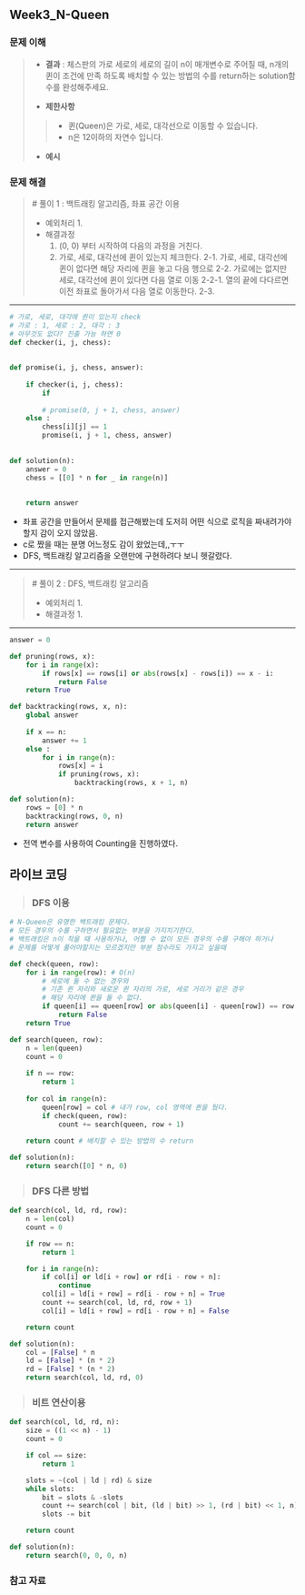## Week3_N-Queen



### 문제 이해

> - **결과**
>   : 체스판의 가로 세로의 세로의 길이 n이 매개변수로 주어질 때, n개의 퀸이 조건에 만족 하도록 배치할 수 있는 방법의 수를 return하는 solution함수를 완성해주세요.
>
> - **제한사항**
>   
> > - 퀸(Queen)은 가로, 세로, 대각선으로 이동할 수 있습니다.
> > - n은 12이하의 자연수 입니다.
>
> - **예시**
>
>   
> 



### 문제 해결

> \# 풀이 1 : 백트래킹 알고리즘, 좌표 공간 이용
>
> - 예외처리
>   1. 
> - 해결과정
>   1. (0, 0) 부터 시작하여 다음의 과정을 거친다.
>   2. 가로, 세로, 대각선에 퀸이 있는지 체크한다.
>      2-1. 가로, 세로, 대각선에 퀸이 없다면 해당 자리에 퀸을 놓고 다음 행으로
>      2-2. 가로에는 없지만 세로, 대각선에 퀸이 있다면 다음 열로 이동
>        2-2-1. 열의 끝에 다다르면 이전 좌표로 돌아가서 다음 열로 이동한다.
>      2-3. 

---

```python
# 가로, 세로, 대각에 퀸이 있는지 check
# 가로 : 1, 세로 : 2, 대각 : 3
# 아무것도 없다? 진출 가능 하면 0
def checker(i, j, chess):
    
    
def promise(i, j, chess, answer):
    
    if checker(i, j, chess):
        if 
        
        # promise(0, j + 1, chess, answer)
    else :
        chess[i][j] == 1
        promise(i, j + 1, chess, answer)
            
    
def solution(n):
    answer = 0
    chess = [[0] * n for _ in range(n)]
    
    
    return answer
```

- 좌표 공간을 만들어서 문제를 접근해봤는데 도저히 어떤 식으로 로직을 짜내려가야할지 감이 오지 않았음.
- c로 짰을 때는 분명 어느정도 감이 왔었는데,,ㅜㅜ
- DFS, 백트래킹 알고리즘을 오랜만에 구현하려다 보니 헷갈렸다.

---

> \# 풀이 2 :  DFS, 백트래킹 알고리즘
>
> - 예외처리
>   1. 
> - 해결과정
>   1. 

---

```python
answer = 0

def pruning(rows, x):
    for i in range(x):
        if rows[x] == rows[i] or abs(rows[x] - rows[i]) == x - i:
            return False
    return True

def backtracking(rows, x, n):
    global answer
    
    if x == n:
        answer += 1
    else :
        for i in range(n):
            rows[x] = i
            if pruning(rows, x):
                backtracking(rows, x + 1, n)

def solution(n):
    rows = [0] * n
    backtracking(rows, 0, n)
    return answer
```

- 전역 변수를 사용하여 Counting을 진행하였다.



## 라이브 코딩

> ### DFS 이용

```python
# N-Queen은 유명한 백트래킹 문제다.
# 모든 경우의 수를 구하면서 필요없는 부분을 가지치기한다.
# 백트래킹은 n이 작을 때 사용하거나, 어쩔 수 없이 모든 경우의 수를 구해야 하거나
# 문제를 어떻게 풀어야할지는 모르겠지만 부분 점수라도 가지고 싶을때

def check(queen, row):
    for i in range(row): # O(n)
        # 세로에 둘 수 없는 경우와
        # 기존 퀸 자리와 새로운 퀸 자리의 가로, 세로 거리가 같은 경우
        # 해당 자리에 퀸을 둘 수 없다.
        if queen[i] == queen[row] or abs(queen[i] - queen[row]) == row - i:
            return False
    return True

def search(queen, row):
    n = len(queen)
    count = 0
    
    if n == row:
        return 1
    
    for col in range(n):
        queen[row] = col # 내가 row, col 영역에 퀸을 뒀다.
        if check(queen, row):
            count += search(queen, row + 1)
    
    return count # 배치할 수 있는 방법의 수 return

def solution(n):
    return search([0] * n, 0)
```

> ### DFS 다른 방법

```python
def search(col, ld, rd, row):
    n = len(col)
    count = 0

    if row == n:
        return 1

    for i in range(n):
        if col[i] or ld[i + row] or rd[i - row + n]:
            continue
        col[i] = ld[i + row] = rd[i - row + n] = True
        count += search(col, ld, rd, row + 1)
        col[i] = ld[i + row] = rd[i - row + n] = False

    return count

def solution(n):
    col = [False] * n
    ld = [False] * (n * 2)
    rd = [False] * (n * 2)
    return search(col, ld, rd, 0)
```

> ### 비트 연산이용

```python
def search(col, ld, rd, n):
    size = ((1 << n) - 1)
    count = 0

    if col == size:
        return 1

    slots = ~(col | ld | rd) & size
    while slots:
        bit = slots & -slots
        count += search(col | bit, (ld | bit) >> 1, (rd | bit) << 1, n)
        slots -= bit

    return count

def solution(n):
    return search(0, 0, 0, n)
```





### 참고 자료

